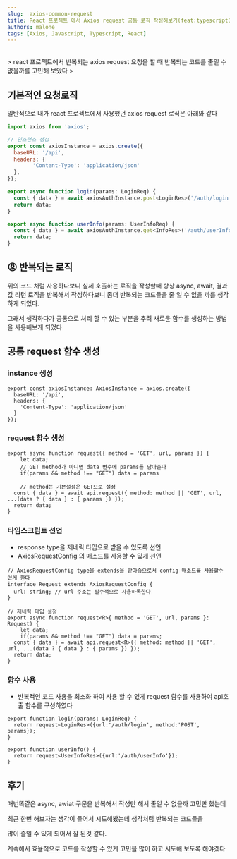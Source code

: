 ```yaml
---
slug:  axios-common-request
title: React 프로젝트 에서 Axios request 공통 로직 작성해보기(feat:typescript)
authors: malone
tags: [Axios, Javascript, Typescript, React]
---
```

<br/>
> react 프로젝트에서 반복되는 axios request 요청을 할 때 반복되는 코드를 줄일 수 없을까를 고민해 보았다
> 

## 기본적인 요청로직

일반적으로 내가 react 프로젝트에서 사용했던 axios request 로직은 아래와 같다

```jsx
import axios from 'axios';

// 인스턴스 생성
export const axiosInstance = axios.create({
  baseURL: '/api',
  headers: {
		'Content-Type': 'application/json'
  },
});

export async function login(params: LoginReq) {
  const { data } = await axiosAuthInstance.post<LoginRes>('/auth/login', params);
  return data;
}

export async function userInfo(params: UserInfoReq) {
  const { data } = await axiosAuthInstance.get<InfoRes>('/auth/userInfo', { params  });
  return data;
}
```

## 😡 반복되는 로직

위의 코드 처럼 사용하다보니 실제 호출하는 로직을 작성할때 항상 async, await, 결과값 리턴 로직을 반복해서 작성하다보니 좀더 반복되는 코드들을 줄 일 수 없을 까를 생각하게 되었다.

그래서 생각하다가 공통으로 처리 할 수 있는 부분을 추려 새로운 함수를 생성하는 방법을 사용해보게 되었다

## 공통 request 함수 생성

### instance 생성

```tsx
export const axiosInstance: AxiosInstance = axios.create({
  baseURL: '/api',
  headers: {
    'Content-Type': 'application/json'
  }
});
```

### request 함수 생성

```tsx
export async function request({ method = 'GET', url, params }) {
	let data; 
	// GET method가 아니면 data 변수에 params를 담아준다
	if(params && method !== "GET") data = params
	
	// method는 기본설정은 GET으로 설정
  const { data } = await api.request({ method: method || 'GET', url, ...(data ? { data } : { params }) });
  return data;
}
```

### 타입스크립트 선언

- response type을 제네릭 타입으로 받을 수 있도록 선언
- AxiosRequestConfig 의 매소드를 사용할 수 있게 선언

```tsx
// AxiosRequestConfig type을 extends을 받아줌으로서 config 매소드를 사용할수 있게 한다
interface Request extends AxiosRequestConfig {
  url: string; // url 주소는 필수적으로 사용하독한다
}

// 제네릭 타입 설정
export async function request<R>{ method = 'GET', url, params }: Request) {
	let data; 
	if(params && method !== "GET") data = params;
  const { data } = await api.request<R>({ method: method || 'GET', url, ...(data ? { data } : { params }) });
  return data;
}
```

### 함수 사용

- 반복적인 코드 사용을 최소화 하여 사용 할 수 있게 request 함수를 사용하여 api호출 함수를 구성하였다

```tsx
export function login(params: LoginReq) {
  return request<LoginRes>({url:'/auth/login', method:'POST', params});
}

export function userInfo() {
  return request<UserInfoRes>({url:'/auth/userInfo'});
}
```

## 후기

매번똑같은 async, awiat 구문을 반복해서 작성만 해서 줄일 수 없을까 고민만 했는데 

최근 한번 해보자는 생각이 들어서 시도해봤는데 생각처럼 반복되는 코드들을 

많이 줄일 수 있게 되어서 잘 된것 같다. 

계속해서 효율적으로 코드를 작성할 수 있게 고민을 많이 하고 시도해 보도록 해야겠다